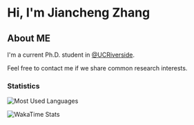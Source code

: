 # Hi, I'm Jiancheng Zhang

## About ME
I'm a current Ph.D. student in [@UCRiverside](https://www.ucr.edu).

Feel free to contact me if we share common research interests.

### Statistics
![Most Used Languages](https://github-readme-stats.vercel.app/api/top-langs/?username=Jianchengz&layout=compact)

![WakaTime Stats](https://github-readme-stats.vercel.app/api/wakatime?username=JianchengZ)

